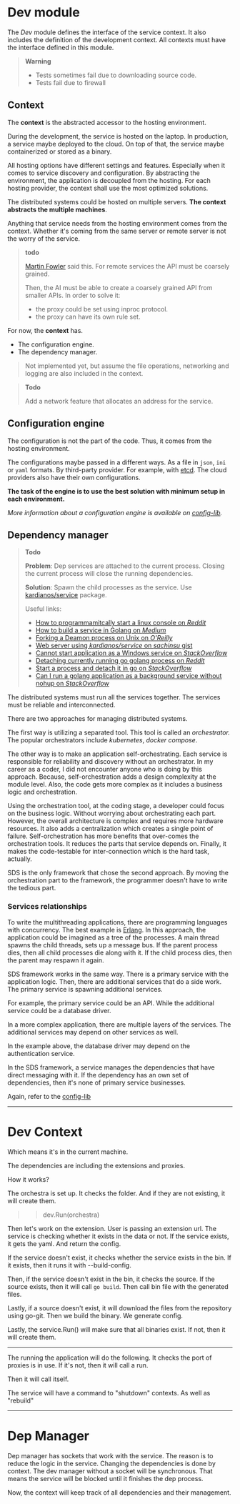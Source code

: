 # Dev module
The *Dev* module defines the interface of the service context.
It also includes the definition of the development context. 
All contexts must have the interface defined in this module.

> **Warning**
> 
> * Tests sometimes fail due to downloading source code.
> * Tests fail due to firewall

## Context

The **context** is the abstracted accessor to the hosting environment.

During the development, the service is hosted on the laptop.
In production, a service maybe deployed to the cloud.
On top of that, the service maybe containerized or stored as a binary.

All hosting options have different settings and features.
Especially when it comes to service discovery and configuration. 
By abstracting the environment, the application is decoupled from the hosting.
For each hosting provider, the context shall use the most optimized solutions.

The distributed systems could be hosted on multiple servers.
**The context abstracts the multiple machines**.

Anything that service needs from the hosting environment comes from the context.
Whether it's coming from the same server or remote server is not the worry of the service.

> **todo**
> 
> [Martin Fowler](https://martinfowler.com/) said this.
> For remote services the API must be coarsely grained.
> 
> Then, the AI must be able to create a coarsely grained API from smaller APIs.
> In order to solve it: 
> - the proxy could be set using inproc protocol.
> - the proxy can have its own rule set.

For now, the **context** has.
* The configuration engine.
* The dependency manager.

> Not implemented yet, but assume the 
> file operations, networking and logging are also included in the context.

> **Todo**
> 
> Add a network feature that allocates an address for the service.

## Configuration engine
The configuration is not the part of the code.
Thus, it comes from the hosting environment.

The configurations maybe passed in a different ways.
As a file in `json`, `ini` or `yaml` formats.
By third-party provider. For example, with [etcd](https://etcd.io/). 
The cloud providers also have their own configurations.

**The task of the engine is to use the best solution with minimum setup in each environment.**

*More information about a configuration engine is available on [config-lib](https://github.com/ahmetson/config-lib).*

## Dependency manager

> **Todo**
> 
> **Problem**: Dep services are attached to the current process.
> Closing the current process will close the running dependencies.
> 
> **Solution**:
> Spawn the child processes as the service.
> Use [kardianos/service](https://pkg.go.dev/github.com/kardianos/service) package.
> 
> Useful links:
> - [How to programmamitcally start a linux console on *Reddit*](https://www.reddit.com/r/golang/comments/12qhzfc/how_to_programmatically_start_a_linux_console/)
> - [How to build a service in Golang on *Medium*](https://levelup.gitconnected.com/how-to-build-a-service-in-golang-9af2b7ed92a7)
> - [Forking a Deamon process on Unix on *O'Reilly*](https://www.oreilly.com/library/view/python-cookbook/0596001673/ch06s08.html)
> - [Web server using *kardianos/service* on *sachinsu* gist](https://gist.github.com/sachinsu/78fc6a3b4767df0d45de42f8b140dd4a)
> - [Cannot start application as a Windows service on *StackOverflow*](https://stackoverflow.com/questions/35605238/cannot-start-a-go-application-exe-as-a-windows-services)
> - [Detaching currently running go golang process on *Reddit*](https://www.reddit.com/r/golang/comments/vrkhsn/detaching_from_the_currently_running_golang/)
> - [Start a process and detach it in go on *StackOverflow*](https://stackoverflow.com/questions/23031752/start-a-process-in-go-and-detach-from-it)
> - [Can I run a golang application as a background service without nohup on *StackOverflow*](https://stackoverflow.com/questions/23031752/start-a-process-in-go-and-detach-from-it)

The distributed systems must run all the services together.
The services must be reliable and interconnected.

There are two approaches for managing distributed systems.

The first way is utilizing a separated tool.
This tool is called an *orchestrator.*
The popular orchestrators include *kubernetes*, *docker compose*.

The other way is to make an application self-orchestrating.
Each service is responsible for reliability and discovery without an orchestrator.
In my career as a coder, I did not encounter anyone who is doing by this approach.
Because, self-orchestration adds a design complexity at the module level.
Also, the code gets more complex as it includes a business logic and orchestration.

Using the orchestration tool, at the coding stage, a developer could focus on the business logic.
Without worrying about orchestrating each part.
However, the overall architecture is complex and requires more hardware resources.
It also adds a centralization which creates a single point of failure.
Self-orchestration has more benefits that over-comes the orchestration tools.
It reduces the parts that service depends on. 
Finally, it makes the code-testable for inter-connection which is the hard task, actually.

SDS is the only framework that chose the second approach.
By moving the orchestration part to the framework, the programmer doesn't have to write the tedious part.

### Services relationships

To write the multithreading applications, there are programming languages with concurrency.
The best example is [Erlang](https://www.erlang.org/).
In this approach, the application could be imagined as a tree of the processes.
A main thread spawns the child threads, sets up a message bus.
If the parent process dies, then all child processes die along with it.
If the child process dies, then the parent may respawn it again.

SDS framework works in the same way.
There is a primary service with the application logic. 
Then, there are additional services that do a side work.
The primary service is spawning additional services.

For example, the primary service could be an API.
While the additional service could be a database driver.

In a more complex application, there are multiple layers of the services.
The additional services may depend on other services as well.

In the example above, the database driver may depend on the authentication service.

In the SDS framework, a service manages the dependencies that have direct messaging with it.
If the dependency has an own set of dependencies, then it's none of primary service businesses.

Again, refer to the [config-lib](https://github.com/ahmetson/config-lib)

---

# Dev Context
Which means it's in the current machine.

The dependencies are including the extensions and proxies.

How it works?

The orchestra is set up. It checks the folder. And if they are not existing, it will create them.
>> dev.Run(orchestra)

Then let's work on the extension.
User is passing an extension url.
The service is checking whether it exists in the data or not.
If the service exists, it gets the yaml. 
And return the config.

If the service doesn't exist, it checks whether the service exists in the bin.
If it exists, then it runs it with --build-config.

Then, if the service doesn't exist in the bin, it checks the source.
If the source exists, then it will call `go build`.
Then call bin file with the generated files.

Lastly, if a source doesn't exist, it will download the files from the repository using go-git.
Then we build the binary.
We generate config.

Lastly, the service.Run() will make sure that all binaries exist.
If not, then it will create them.

-----------------------------------------------
The running the application will do the following.
It checks the port of proxies is in use.
If it's not, then it will call a run.

Then it will call itself.

The service will have a command to "shutdown" contexts. As well as "rebuild"

----

# Dep Manager
Dep manager has sockets that work with the service.
The reason is to reduce the logic in the service. 
Changing the dependencies is done by context.
The dev manager without a socket will be synchronous.
That means the service will be blocked until it finishes the dep process.

Now, the context will keep track of all dependencies and their management.